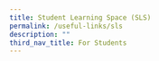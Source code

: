 ```yaml
---
title: Student Learning Space (SLS)
permalink: /useful-links/sls
description: ""
third_nav_title: For Students
---
```


